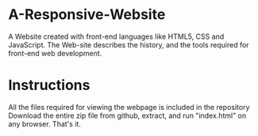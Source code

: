 # A-Responsive-Website
A Website created with front-end languages like HTML5, CSS and JavaScript.
The Web-site describes the history, and the tools required for front-end web development.

# Instructions
All the files required for viewing the webpage is included in the repository
Download the entire zip file from github, extract, and run "index.html" on any browser. That's it.


